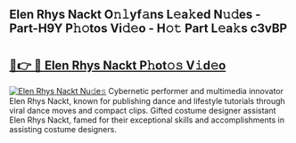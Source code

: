 ## Elen Rhys Nackt O𝚗𝚕yf𝚊ns L𝚎a𝚔ed N𝚞𝚍es - Part-H9Y P𝚑𝚘tos Vi𝚍𝚎o - H𝚘𝚝 Part L𝚎a𝚔s c3vBP

# <h2><a href="http://kf6j38t.oniu.top/?m=Elen+Rhys+Nackt">🔗👉 🔴 Elen Rhys Nackt P𝚑ot𝚘𝚜 V𝚒d𝚎o</a></h2>

[![Elen Rhys Nackt Nu𝚍e𝚜](https://i.imgur.com/0qMVB7G.gif)](http://kf6j38t.oniu.top/?m=Elen+Rhys+Nackt)
Cybernetic performer and multimedia innovator Elen Rhys Nackt, known for publishing dance and lifestyle tutorials through viral dance moves and compact clips. Gifted costume designer assistant Elen Rhys Nackt, famed for their exceptional skills and accomplishments in assisting costume designers.  
